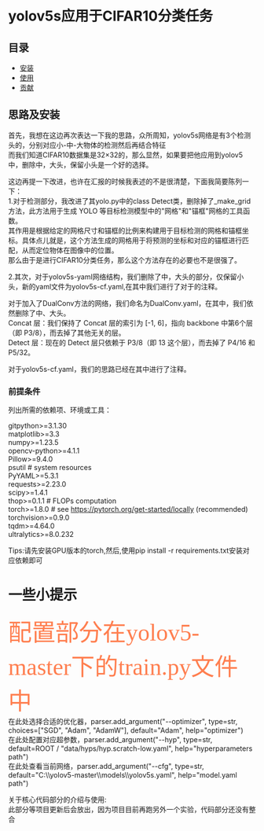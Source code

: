 # yolov5s应用于CIFAR10分类任务

## 目录
- [安装](#安装)
- [使用](#使用)
- [贡献](#贡献)

## 思路及安装

首先，我想在这边再次表达一下我的思路，众所周知，yolov5s网络是有3个检测头的，分别对应小-中-大物体的检测然后再结合特征</br>
而我们知道CIFAR10数据集是32×32的，那么显然，如果要把他应用到yolov5中，删除中，大头，保留小头是一个好的选择。</br>

这边再提一下改进，也许在汇报的时候我表述的不是很清楚，下面我简要陈列一下：</br>
1.对于检测部分，我改进了其yolo.py中的class Detect类，删除掉了_make_grid方法，此方法用于生成 YOLO 等目标检测模型中的"网格"和"锚框"网格的工具函数。</br>
其作用是根据给定的网格尺寸和锚框的比例来构建用于目标检测的网格和锚框坐标。具体点儿就是，这个方法生成的网格用于将预测的坐标和对应的锚框进行匹配，从而定位物体在图像中的位置。</br>
那么由于是进行CIFAR10分类任务，那么这个方法存在的必要也不是很强了。</br>

2.其次，对于yolov5s-yaml网络结构，我们删除了中，大头的部分，仅保留小头，新的yaml文件为yolov5s-cf.yaml,在其中我们进行了对于的注释。</br>


对于加入了DualConv方法的网络，我们命名为DualConv.yaml，在其中，我们依然删除了中、大头。</br>
Concat 层：我们保持了 Concat 层的索引为 [-1, 6]，指向 backbone 中第6个层（即 P3/8），而去掉了其他无关的层。</br>
Detect 层：现在的 Detect 层只依赖于 P3/8（即 13 这个层），而去掉了 P4/16 和 P5/32。</br>

对于yolov5s-cf.yaml，我们的思路已经在其中进行了注释。</br>

### 前提条件
列出所需的依赖项、环境或工具：

gitpython>=3.1.30</br>
matplotlib>=3.3</br>
numpy>=1.23.5</br>
opencv-python>=4.1.1</br>
Pillow>=9.4.0</br>
psutil  # system resources</br>
PyYAML>=5.3.1</br>
requests>=2.23.0</br>
scipy>=1.4.1</br>
thop>=0.1.1  # FLOPs computation</br>
torch>=1.8.0  # see https://pytorch.org/get-started/locally (recommended)</br>
torchvision>=0.9.0</br>
tqdm>=4.64.0</br>
ultralytics>=8.0.232</br>

Tips:请先安装GPU版本的torch,然后,使用pip install -r requirements.txt安装对应依赖即可

<H1>一些小提示</H1>
<font color=#FF7F50 size=7 face="黑体">配置部分在yolov5-master下的train.py文件中</br></font>
在此处选择合适的优化器，parser.add_argument("--optimizer", type=str, choices=["SGD", "Adam", "AdamW"], default="Adam", help="optimizer")</br>
在此处配置对应超参数，parser.add_argument("--hyp", type=str, default=ROOT / "data/hyps/hyp.scratch-low.yaml", help="hyperparameters path")</br>
在此处查看当前网络，parser.add_argument("--cfg", type=str, default="C:\\yolov5-master\\models\\yolov5s.yaml", help="model.yaml path")</br>

关于核心代码部分的介绍与使用:</br>
此部分等项目更新后会放出，因为项目目前再跑另外一个实验，代码部分还没有整合</br>
